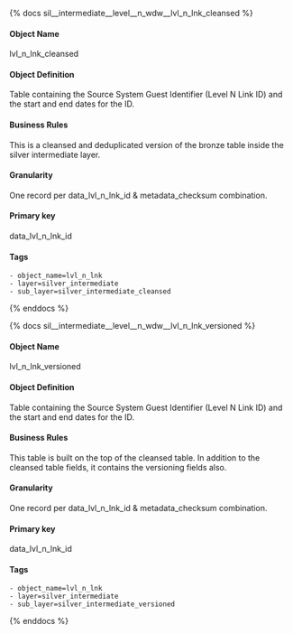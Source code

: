 {% docs sil__intermediate__level__n_wdw__lvl_n_lnk_cleansed %}

#### Object Name
lvl_n_lnk_cleansed

#### Object Definition
Table containing the Source System Guest Identifier (Level N Link ID) and the start and end dates for the ID.

#### Business Rules
This is a cleansed and deduplicated version of the bronze table inside the silver intermediate layer.

#### Granularity
One record per data_lvl_n_lnk_id & metadata_checksum combination.

#### Primary key
data_lvl_n_lnk_id

#### Tags
    - object_name=lvl_n_lnk
    - layer=silver_intermediate
    - sub_layer=silver_intermediate_cleansed

{% enddocs %}

{% docs sil__intermediate__level__n_wdw__lvl_n_lnk_versioned %}

#### Object Name
lvl_n_lnk_versioned

#### Object Definition
Table containing the Source System Guest Identifier (Level N Link ID) and the start and end dates for the ID.

#### Business Rules
This table is built on the top of the cleansed table. In addition to the cleansed table fields, it contains the versioning fields also.

#### Granularity
One record per data_lvl_n_lnk_id & metadata_checksum combination.

#### Primary key
data_lvl_n_lnk_id

#### Tags
    - object_name=lvl_n_lnk
    - layer=silver_intermediate
    - sub_layer=silver_intermediate_versioned

{% enddocs %}